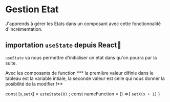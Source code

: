 # Gestion Etat 

J'apprends à gérer les Etats dans un composant avec cette fonctionnalité d'incrémentation.

## importation `useState` depuis React🚗
`useState` va nous permettre d'initialiser un etat dans qu'on pourra par la suite.

Avec les composants de function 
*** la première valeur difinie dans le tableau est la variable intiale, la seconde valeur est celle qui nous donner la posibilité de la modifier !**

const [`x`,`setX`] = `usteState(0)` ;
const nameFunction = () =>{
    `setX(x + 1)`
}